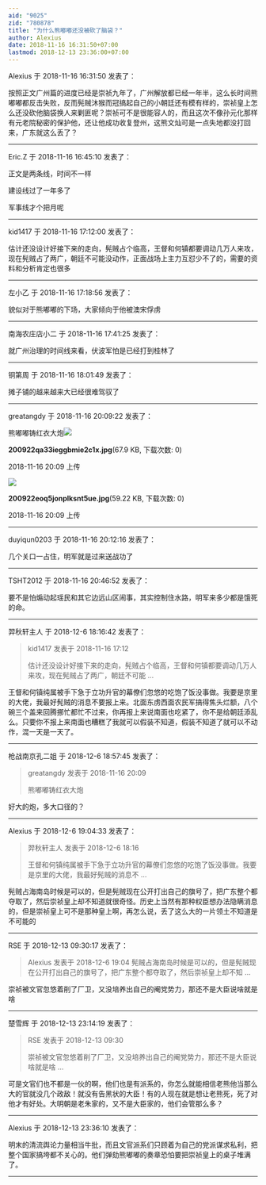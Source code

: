```yaml
---
aid: "9025"
zid: "780878"
title: "为什么熊嘟嘟还没被砍了脑袋？"
author: Alexius
date: 2018-11-16 16:31:50+07:00
lastmod: 2018-12-13 23:36:00+07:00
---
```


Alexius 于 2018-11-16 16:31:50 发表了：

按照正文广州篇的进度已经是崇祯九年了，广州解放都已经一年半，这么长时间熊嘟嘟都反击失败，反而髡贼沐猴而冠搞起自己的小朝廷还有模有样的，崇祯皇上怎么还没砍他脑袋换人来剿匪呢？崇祯可不是很能容人的，而且这次不像孙元化那样有元老院秘密的保护他，还让他成功收复登州，这熊文灿可是一点失地都没打回来，广东就这么丢了？

---

Eric.Z 于 2018-11-16 16:45:10 发表了：

正文是两条线，时间不一样

建设线过了一年多了

军事线才个把月呢

---

kid1417 于 2018-11-16 17:12:00 发表了：

估计还没设计好接下来的走向，髡贼占个临高，王督和何镇都要调动几万人来攻，现在髡贼占了两广，朝廷不可能没动作，正面战场上主力互怼少不了的，需要的资料和分析肯定也很多

---

左小乙 于 2018-11-16 17:18:56 发表了：

貌似对于熊嘟嘟的下场，大家倾向于他被澳宋俘虏

---

南海农庄店小二 于 2018-11-16 17:41:25 发表了：

就广州治理的时间线来看，伏波军怕是已经打到桂林了

---

铜第周 于 2018-11-16 18:01:49 发表了：

摊子铺的越来越来大已经很难驾驭了

---

greatangdy 于 2018-11-16 20:09:22 发表了：

熊嘟嘟铸红衣大炮![](/9025/200922qa33ieggbmie2c1x.jpg)

**200922qa33ieggbmie2c1x.jpg**(67.9 KB, 下载次数: 0)

2018-11-16 20:09 上传

![](/9025/200922eoq5jonplksnt5ue.jpg)

**200922eoq5jonplksnt5ue.jpg**(59.22 KB, 下载次数: 0)

2018-11-16 20:09 上传

---

duyiqun0203 于 2018-11-16 20:12:16 发表了：

几个关口一占住，明军就是过来送战功了

---

TSHT2012 于 2018-11-16 20:46:52 发表了：

要不是怕煽动起瑶民和其它边远山区闹事，其实控制住水路，明军来多少都是饿死的命。

---

羿秋轩主人 于 2018-12-6 18:16:42 发表了：

> kid1417 发表于 2018-11-16 17:12
>
> 估计还没设计好接下来的走向，髡贼占个临高，王督和何镇都要调动几万人来攻，现在髡贼占了两广，朝廷不可能 ...

王督和何镇纯属被手下急于立功升官的幕僚们忽悠的吃饱了饭没事做。我要是京里的大佬，我最好髡贼的消息不要报上来。北面东虏西面农民军搞得焦头烂额，八个碗三个盖来回腾挪忙都忙不过来，你再报上来说南面也吃紧了，你不是给朝廷添乱么。只要你不报上来南面也糟糕了我就可以假装不知道，假装不知道了就可以不动作，混一天是一天了。

---

枪战南京孔二姐 于 2018-12-6 18:57:45 发表了：

> greatangdy 发表于 2018-11-16 20:09
>
> 熊嘟嘟铸红衣大炮

好大的炮，多大口径的？

---

Alexius 于 2018-12-6 19:04:33 发表了：

> 羿秋轩主人 发表于 2018-12-6 18:16
>
> 王督和何镇纯属被手下急于立功升官的幕僚们忽悠的吃饱了饭没事做。我要是京里的大佬，我最好髡贼的消息不 ...

髡贼占海南岛时候是可以的，但是髡贼现在公开打出自己的旗号了，把广东整个都夺取了，然后崇祯皇上却不知道就很奇怪。历史上当然有那种权臣想办法隐瞒消息的，但是崇祯皇上可不是那种皇上啊，再怎么说，丢了这么大的一片领土不知道是不可能的

---

RSE 于 2018-12-13 09:30:17 发表了：

> Alexius 发表于 2018-12-6 19:04 髡贼占海南岛时候是可以的，但是髡贼现在公开打出自己的旗号了，把广东整个都夺取了，然后崇祯皇上却不知 ...

崇祯被文官忽悠着削了厂卫，又没培养出自己的阉党势力，那还不是大臣说啥就是啥

---

楚雪辉 于 2018-12-13 23:14:19 发表了：

> RSE 发表于 2018-12-13 09:30
>
> 崇祯被文官忽悠着削了厂卫，又没培养出自己的阉党势力，那还不是大臣说啥就是啥 ...

可是文官们也不都是一伙的啊，他们也是有派系的，你怎么就能相信老熊他当那么大的官就没几个政敌！就没有告黑状的大臣！有的人现在就是想让老熊死，死了对他才有好处。大明朝是老朱家的，又不是大臣家的，他们会管那么多？

---

Alexius 于 2018-12-13 23:36:10 发表了：

明末的清流舆论力量相当牛批，而且文官派系们只顾着为自己的党派谋求私利，把整个国家搞垮都不关心的。他们弹劾熊嘟嘟的奏章恐怕要把崇祯皇上的桌子堆满了。

---
